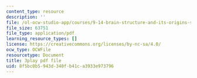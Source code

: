 ```yaml
---
content_type: resource
description: ''
file: /ol-ocw-studio-app/courses/9-14-brain-structure-and-its-origins-spring-2014/8f5bc0b5943d340fb41ca3933e973796_555120.pdf
file_size: 63751
file_type: application/pdf
learning_resource_types: []
license: https://creativecommons.org/licenses/by-nc-sa/4.0/
ocw_type: OCWFile
resourcetype: Document
title: 3play pdf file
uid: 8f5bc0b5-943d-340f-b41c-a3933e973796
---
```

